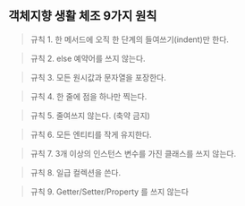 ## 객체지향 생활 체조 9가지 원칙

> 규칙 1. 한 메서드에 오직 한 단계의 들여쓰기(indent)만 한다.

> 규칙 2. else 예약어를 쓰지 않는다.

> 규칙 3. 모든 원시값과 문자열을 포장한다.

> 규칙 4. 한 줄에 점을 하나만 찍는다.

> 규칙 5. 줄여쓰지 않는다. (축약 금지)

> 규칙 6. 모든 엔티티를 작게 유지한다.

> 규칙 7. 3개 이상의 인스턴스 변수를 가진 클래스를 쓰지 않는다.

> 규칙 8. 일급 컬렉션을 쓴다.

> 규칙 9. Getter/Setter/Property 를 쓰지 않는다
